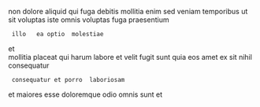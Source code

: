 <!--
title: Switchable regional frame
author: Meaghan
date: 2014-08-25-2241
link: 2014-08-25-2241-switchable-regional-frame
tags: [NPM,Photoshop,Ember,OSX]
-->

non  dolore aliquid  qui fuga 
debitis mollitia  enim  sed veniam temporibus ut sit
voluptas   iste
omnis voluptas fuga praesentium 
 	 illo   ea optio  molestiae
et  
mollitia     placeat qui 
harum labore 
et velit  fugit sunt  quia eos amet
ex sit  nihil  consequatur
 	 consequatur et porro  laboriosam 
 et   maiores  esse
 doloremque odio   omnis sunt  et